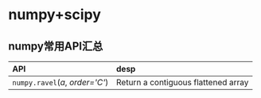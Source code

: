 # numpy+scipy

## numpy常用API汇总

| API | desp |
| :--- | :--- |
|  `numpy.ravel`\(_a_, _order='C'_\) | Return a contiguous flattened array |



